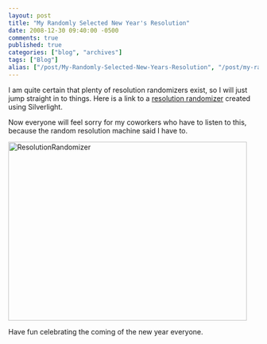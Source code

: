 ```yaml
---
layout: post
title: "My Randomly Selected New Year's Resolution"
date: 2008-12-30 09:40:00 -0500
comments: true
published: true
categories: ["blog", "archives"]
tags: ["Blog"]
alias: ["/post/My-Randomly-Selected-New-Years-Resolution", "/post/my-randomly-selected-new-years-resolution"]
---
```

<!-- more -->

<p>I am quite certain that plenty of resolution randomizers exist, so I will just jump straight in to things. Here is a link to a <a href="http://resolutionrandomizer.pop.us/ecard.aspx" target="_blank">resolution randomizer</a> created using Silverlight.</p>
<p>Now everyone will feel sorry for my coworkers who have to listen to this, because the random resolution machine said I have to.</p>
<p><a href="http://brendan.enrick.com/files/media/image/WindowsLiveWriter/MyRandomlySelectedNewYearsResolution_8750/ResolutionRandomizer_2.jpg"><img style="border-top-width: 0px; border-left-width: 0px; border-bottom-width: 0px; border-right-width: 0px" src="http://brendan.enrick.com/files/media/image/WindowsLiveWriter/MyRandomlySelectedNewYearsResolution_8750/ResolutionRandomizer_thumb.jpg" border="0" alt="ResolutionRandomizer" width="480" height="360" /></a></p>
<p>Have fun celebrating the coming of the new year everyone.</p>
